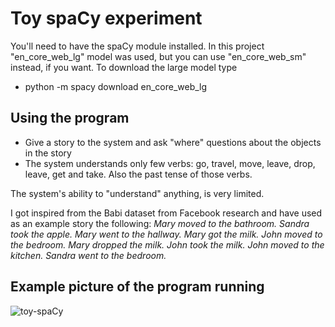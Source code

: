 # Toy spaCy experiment

You'll need to have the spaCy module installed. In this project "en_core_web_lg" model was used, but you can use "en_core_web_sm" instead, if you want. To download the large model type

* python -m spacy download en_core_web_lg

## Using the program

- Give a story to the system and ask "where" questions about the objects in the story
- The system understands only few verbs: go, travel, move, leave, drop, leave, get and take. Also the past tense of those verbs.

The system's ability to "understand" anything, is very limited.

I got inspired from the Babi dataset from Facebook research and have used as an example story the following: *Mary moved to the bathroom. Sandra took the apple. Mary went to the hallway. Mary got the milk. John moved to the bedroom. Mary dropped the milk. John took the milk. John moved to the kitchen. Sandra went to the bedroom.*

## Example picture of the program running

![toy-spaCy](https://github.com/tickBit/Toy-spacY-experiment/assets/61118857/fef6d1f0-ef27-4fc6-b213-55e7b7e2ec3f)
